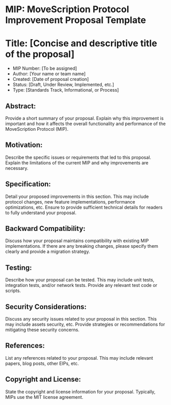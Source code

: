 # MIP: MoveScription Protocol Improvement Proposal Template


# Title: [Concise and descriptive title of the proposal]

- MIP Number: [To be assigned]
- Author: [Your name or team name]
- Created: [Date of proposal creation]
- Status: [Draft, Under Review, Implemented, etc.]
- Type: [Standards Track, Informational, or Process]

## Abstract: 
Provide a short summary of your proposal. Explain why this improvement is important and how it affects the overall functionality and performance of the MoveScription Protocol (MIP).

## Motivation: 
Describe the specific issues or requirements that led to this proposal. Explain the limitations of the current MIP and why improvements are necessary.

## Specification: 
Detail your proposed improvements in this section. This may include protocol changes, new feature implementations, performance optimizations, etc. Ensure to provide sufficient technical details for readers to fully understand your proposal.

## Backward Compatibility: 
Discuss how your proposal maintains compatibility with existing MIP implementations. If there are any breaking changes, please specify them clearly and provide a migration strategy.

## Testing: 
Describe how your proposal can be tested. This may include unit tests, integration tests, and/or network tests. Provide any relevant test code or scripts.

## Security Considerations: 
Discuss any security issues related to your proposal in this section. This may include assets security, etc. Provide strategies or recommendations for mitigating these security concerns.

## References: 
List any references related to your proposal. This may include relevant papers, blog posts, other EIPs, etc.

## Copyright and License: 
State the copyright and license information for your proposal. Typically, MIPs use the MIT license agreement.
